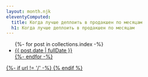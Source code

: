 ```yaml
---
layout: month.njk
eleventyComputed:
  title: Когда лучше деплоить в продакшен по месяцам
  h1: Когда лучше деплоить в продакшен по месяцам
---
```

<div class="container">
	<ul class="main-links">
{%- for post in collections.index -%}
		<li><a href="/{{ post.date }}/">{{ post.date | fullDate }}</li>
{%- endfor -%}
	</ul>
</div>
{%- if url != '/' -%}
<script>
	alert('higi')
</script>
{% endif %}

